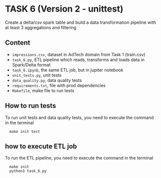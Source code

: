 # TASK 6 (Version 2 - unittest)
Create a delta/csv spark table and build a data transformation pipeline with at least 3 aggregations and filtering

## Content
* `impressions.csv`, dataset in AdTech domain from Task 1 (train.csv)
* `task_6.py`, ETL pipeline which reads, transforms and loads data in Spark/Delta format
* `task_6.ipynb`, the same ETL job, but in jupiter notebook
* `unit_tests.py`, unit tests
* `data_quality.py`, data quality tests
* `requirements.txt`, file with prod dependencies
* `Makefile`, make file to run tests


## How to run tests
To run unit tests and data quality tests, you need to execute the command in the terminal
```
  make init test
```

## how to execute ETL job
To run the ETL pipeline, you need to execute the command in the terminal
```
  make init
  python3 task_6.py
```